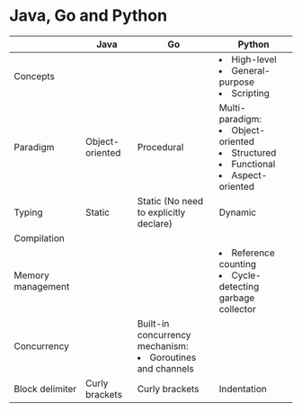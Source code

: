 # Java, Go and Python

| | Java | Go | Python |
|----|----|----|----|
| Concepts | | | <li>High-level<li>General-purpose<li>Scripting |
| Paradigm | Object-oriented | Procedural |  Multi-paradigm:<li>Object-oriented<li>Structured<li>Functional<li>Aspect-oriented |
| Typing | Static | Static (No need to explicitly declare) | Dynamic |
| Compilation | | | |
| Memory management | | | <li>Reference counting<li>Cycle-detecting garbage collector |
| Concurrency | | Built-in concurrency mechanism:<li>Goroutines and channels | |
| Block delimiter | Curly brackets | Curly brackets | Indentation |

